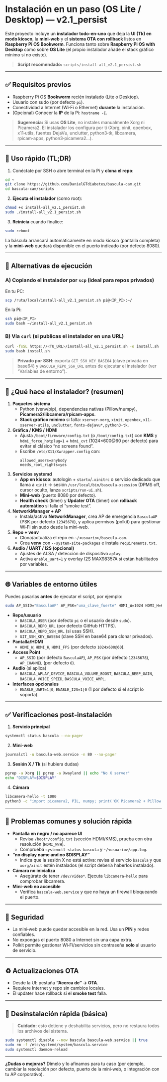 # Instalación en un paso (OS Lite / Desktop) — v2.1_persist

Este proyecto incluye un **instalador todo‑en‑uno** que deja la **UI (Tk) en modo kiosco**, la **mini‑web** y el **sistema OTA con rollback** listos en **Raspberry Pi OS Bookworm**. Funciona tanto sobre **Raspberry Pi OS with Desktop** como sobre **OS Lite** (el propio instalador añade el stack gráfico mínimo si no existe).

> **Script recomendado:** `scripts/install-all_v2.1_persist.sh`

---

## ✅ Requisitos previos

- Raspberry Pi OS **Bookworm** recién instalado (Lite o Desktop).  
- Usuario con sudo (por defecto `pi`).  
- Conectividad a Internet (Wi‑Fi o Ethernet) **durante** la instalación.  
- (Opcional) Conocer la **IP** de la Pi: `hostname -I`.

> **Sugerencia:** Si usas **OS Lite**, no instales manualmente Xorg ni Picamera2. El instalador los configura por ti (Xorg, xinit, openbox, x11‑utils, fuentes DejaVu, unclutter, python3‑tk, libcamera, rpicam‑apps, python3‑picamera2…).

---

## 🚀 Uso rápido (TL;DR)

1) Conéctate por SSH o abre terminal en la Pi y **clona el repo**:
```bash
cd ~
git clone https://github.com/DanielGTdiabetes/bascula-cam.git
cd bascula-cam/scripts
```

2) **Ejecuta el instalador** (como root):
```bash
chmod +x install-all_v2.1_persist.sh
sudo ./install-all_v2.1_persist.sh
```

3) **Reinicia** cuando finalice:
```bash
sudo reboot
```

La báscula arrancará automáticamente en modo kiosco (pantalla completa) y la **mini‑web** quedará disponible en el puerto indicado (por defecto 8080).

---

## 🧭 Alternativas de ejecución

### A) Copiando el instalador por `scp` (ideal para repos privados)
En tu PC:
```bash
scp /ruta/local/install-all_v2.1_persist.sh pi@<IP_PI>:~/
```

En la Pi:
```bash
ssh pi@<IP_PI>
sudo bash ~/install-all_v2.1_persist.sh
```

### B) Vía `curl` (si publicas el instalador en una URL)
```bash
curl -fsSL https://<TU_URL>/install-all_v2.1_persist.sh -o install.sh
sudo bash install.sh
```

> **Privado por SSH**: exporta `GIT_SSH_KEY_BASE64` (clave privada en base64) y `BASCULA_REPO_SSH_URL` antes de ejecutar el instalador (ver “Variables de entorno”).

---

## 🔧 ¿Qué hace el instalador? (resumen)

1. **Paquetes sistema**  
   - Python (venv/pip), dependencias nativas (Pillow/numpy), **Picamera2/libcamera/rpicam‑apps**.  
   - **Stack gráfico mínimo** si falta: `xserver-xorg`, `xinit`, `openbox`, `x11-xserver-utils`, `unclutter`, `fonts-dejavu*`, `python3-tk`.
2. **Gráfica / KMS / HDMI**  
   - Ajusta `/boot/firmware/config.txt` (o `/boot/config.txt`) con **KMS** y `hdmi_force_hotplug=1` + `hdmi_cvt` (1024×600@60 por defecto) para evitar el clásico “no screens found”.  
   - Escribe `/etc/X11/Xwrapper.config` con:  
     ```
     allowed_users=anybody
     needs_root_rights=yes
     ```
3. **Servicios systemd**  
   - **App en kiosco**: autologin + `startx`/`.xinitrc` o servicio dedicado que llama a `xinit` → sesión `/usr/local/bin/bascula-xsession` (DPMS off, cursor oculto, lanza `scripts/run-ui.sh`).  
   - **Mini‑web** (puerto 8080 por defecto).  
   - **Health check** (timer) y **Updater OTA** (timer) con **rollback automático** si falla el “smoke test”.
4. **NetworkManager + AP**  
   - Instala/activa **NetworkManager**, crea AP de emergencia `BasculaAP` (PSK por defecto `12345678`), y aplica permisos (polkit) para gestionar Wi‑Fi sin sudo desde la mini‑web.  
5. **Repo + venv**  
   - Clona/actualiza el repo en `~/<usuario>/bascula-cam`.  
   - Crea **venv** con `--system-site-packages` e instala `requirements.txt`.
6. **Audio / UART / I2S (opcional)**  
   - Ajustes de ALSA / detección de dispositivo `aplay`.  
   - Activa `enable_uart=1` y overlay I2S MAX98357A si están habilitados por variables.

---

## 🌐 Variables de entorno útiles

Puedes pasarlas **antes** de ejecutar el script, por ejemplo:
```bash
sudo AP_SSID="BasculaAP" AP_PSK="una_clave_fuerte" HDMI_W=1024 HDMI_H=600 HDMI_FPS=60      BASCULA_REPO_URL="https://github.com/DanielGTdiabetes/bascula-cam.git"      ./install-all_v2.1_persist.sh
```

- **Repo/usuario**
  - `BASCULA_USER` (por defecto `pi` o el usuario desde `sudo`).
  - `BASCULA_REPO_URL` (por defecto GitHub HTTPS).  
  - `BASCULA_REPO_SSH_URL` (si usas SSH).  
  - `GIT_SSH_KEY_BASE64` (clave SSH en base64 para clonar privados).
- **Pantalla/HDMI**
  - `HDMI_W`, `HDMI_H`, `HDMI_FPS` (por defecto `1024x600@60`).
- **Access Point**
  - `AP_SSID` (por defecto `BasculaAP`), `AP_PSK` (por defecto `12345678`), `AP_CHANNEL` (por defecto `6`).
- **Audio** (si aplica)
  - `BASCULA_APLAY_DEVICE`, `BASCULA_VOLUME_BOOST`, `BASCULA_BEEP_GAIN`, `BASCULA_VOICE_SPEED`, `BASCULA_VOICE_AMPL`.
- **Interfaces opcionales**
  - `ENABLE_UART=1|0`, `ENABLE_I2S=1|0` (1 por defecto si el script lo soporta).

---

## ✅ Verificaciones post‑instalación

1) **Servicio principal**  
```bash
systemctl status bascula --no-pager
```

2) **Mini‑web**  
```bash
journalctl -u bascula-web.service -n 80 --no-pager
```

3) **Sesión X / Tk** (si hubiera dudas)  
```bash
pgrep -a Xorg || pgrep -a Xwayland || echo "No X server"
echo "DISPLAY=$DISPLAY"
```

4) **Cámara**  
```bash
libcamera-hello -t 1000
python3 -c "import picamera2, PIL, numpy; print('OK Picamera2 + Pillow + numpy')"
```

---

## 🧪 Problemas comunes y solución rápida

- **Pantalla en negro / no aparece UI**  
  - Revisa `/boot*/config.txt` (sección HDMI/KMS), prueba con otra resolución (`HDMI_W/H`).  
  - Comprueba `systemctl status bascula` y `~/<usuario>/app.log`.
- **“no display name and no $DISPLAY”**  
  - Indica que la sesión X no está activa: revisa el servicio `bascula` y que `xorg/xinit` estén instalados (el script debería haberlos instalado).
- **Cámara no inicializa**  
  - Asegúrate de tener `/dev/video*`. Ejecuta `libcamera-hello` para comprobar libcamera.
- **Mini‑web no accesible**  
  - Verifica `bascula-web.service` y que no haya un firewall bloqueando el puerto.

---

## 🔐 Seguridad

- La mini‑web puede quedar accesible en la red. Usa un **PIN** y redes confiables.  
- No expongas el puerto 8080 a Internet sin una capa extra.  
- Polkit permite gestionar Wi‑Fi/servicios sin contraseña **solo** al usuario de servicio.

---

## ♻️ Actualizaciones OTA

- Desde la UI: pestaña **“Acerca de” → OTA**.  
- Requiere Internet y repo sin cambios locales.  
- El updater hace rollback si el **smoke test** falla.

---

## 🧹 Desinstalación rápida (básica)

> **Cuidado:** esto detiene y deshabilita servicios, pero no restaura todos los archivos del sistema.

```bash
sudo systemctl disable --now bascula bascula-web.service || true
sudo rm -f /etc/systemd/system/bascula.service
sudo systemctl daemon-reload
```

---

**¿Dudas o mejoras?** Dímelo y lo afinamos para tu caso (por ejemplo, cambiar la resolución por defecto, puerto de la mini‑web, o integración con tu AP corporativo).
